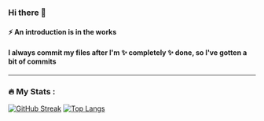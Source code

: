 ### Hi there 👋
#### ⚡ An introduction is in the works
#### I always commit my files after I'm ✨ completely ✨ done, so I've gotten a bit of commits
<!--
**PerfectionistAF/PerfectionistAF** is a ✨ _special_ ✨ repository because its `README.md` (this file) appears on your GitHub profile.

Here are some ideas to get you started:

- 🔭 I’m currently working on ...
- 🌱 I’m currently learning ...
- 👯 I’m looking to collaborate on ...
- 🤔 I’m looking for help with ...
- 💬 Ask me about ...
- 📫 How to reach me: ...
- 😄 Pronouns: ...
- ⚡ Fun fact: ...
-->

---

### :fire: My Stats :
[![GitHub Streak](http://github-readme-streak-stats.herokuapp.com?user=PerfectionistAF&theme=dark&background=000000)](https://github.com/DenverCoder1/github-readme-streak-stats)
[![Top Langs](https://github-readme-stats.vercel.app/api/top-langs/?username=PerfectionistAF&layout=compact&theme=dark)](https://github.com/anuraghazra/github-readme-stats)

